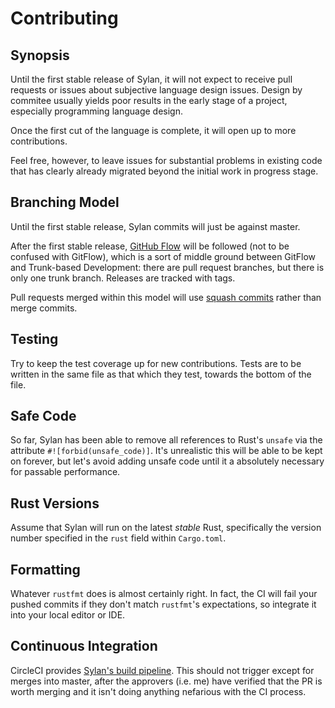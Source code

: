 # Contributing

## Synopsis

Until the first stable release of Sylan, it will not expect to receive pull
requests or issues about subjective language design issues. Design by commitee
usually yields poor results in the early stage of a project, especially
programming language design.

Once the first cut of the language is complete, it will open up to more
contributions.

Feel free, however, to leave issues for substantial problems in existing code
that has clearly already migrated beyond the initial work in progress stage.

## Branching Model

Until the first stable release, Sylan commits will just be against master.

After the first stable release, [GitHub
Flow](https://guides.github.com/introduction/flow/) will be followed (not to be
confused with GitFlow), which is a sort of middle ground between GitFlow and
Trunk-based Development: there are pull request branches, but there is only one
trunk branch. Releases are tracked with tags.

Pull requests merged within this model will use [squash
commits](https://github.blog/2016-04-01-squash-your-commits/) rather than merge
commits.

## Testing

Try to keep the test coverage up for new contributions. Tests are to be written
in the same file as that which they test, towards the bottom of the file.

## Safe Code

So far, Sylan has been able to remove all references to Rust's `unsafe` via the
attribute `#![forbid(unsafe_code)]`. It's unrealistic this will be able to be
kept on forever, but let's avoid adding unsafe code until it a absolutely
necessary for passable performance.

## Rust Versions

Assume that Sylan will run on the latest _stable_ Rust, specifically the version
number specified in the `rust` field within `Cargo.toml`.

## Formatting

Whatever `rustfmt` does is almost certainly right. In fact, the CI will fail
your pushed commits if they don't match `rustfmt`'s expectations, so integrate
it into your local editor or IDE.

## Continuous Integration

CircleCI provides [Sylan's build pipeline](https://circleci.com/gh/LouisJackman/sylan).
This should not trigger except for merges into master, after the approvers (i.e.
me) have verified that the PR is worth merging and it isn't doing anything nefarious
with the CI process.
